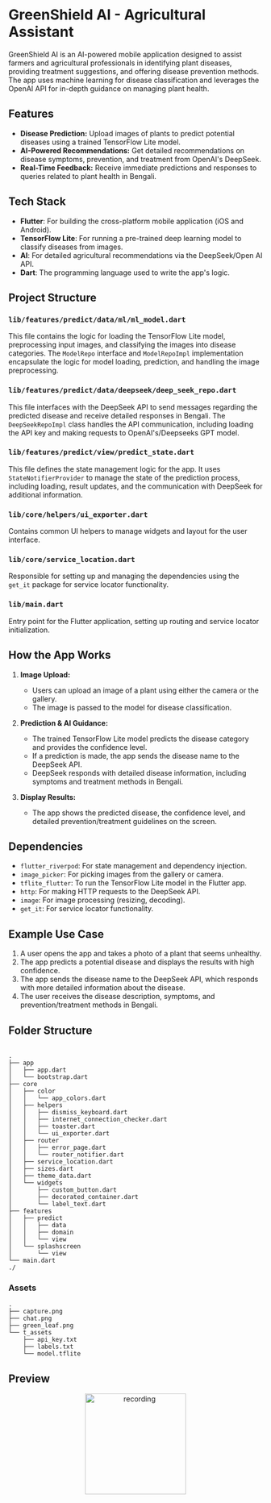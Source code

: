 
# GreenShield AI - Agricultural Assistant

GreenShield AI is an AI-powered mobile application designed to assist farmers and agricultural professionals in identifying plant diseases, providing treatment suggestions, and offering disease prevention methods. The app uses machine learning for disease classification and leverages the OpenAI API for in-depth guidance on managing plant health.

## Features

-   **Disease Prediction:** Upload images of plants to predict potential diseases using a trained TensorFlow Lite model.
-   **AI-Powered Recommendations:** Get detailed recommendations on disease symptoms, prevention, and treatment from OpenAI's DeepSeek.
-   **Real-Time Feedback:** Receive immediate predictions and responses to queries related to plant health in Bengali.

## Tech Stack

-   **Flutter**: For building the cross-platform mobile application (iOS and Android).
-   **TensorFlow Lite**: For running a pre-trained deep learning model to classify diseases from images.
-   **AI**: For detailed agricultural recommendations via the DeepSeek/Open AI API.
-   **Dart**: The programming language used to write the app's logic.

## Project Structure

### `lib/features/predict/data/ml/ml_model.dart`

This file contains the logic for loading the TensorFlow Lite model, preprocessing input images, and classifying the images into disease categories. The `ModelRepo` interface and `ModelRepoImpl` implementation encapsulate the logic for model loading, prediction, and handling the image preprocessing.

### `lib/features/predict/data/deepseek/deep_seek_repo.dart`

This file interfaces with the DeepSeek API to send messages regarding the predicted disease and receive detailed responses in Bengali. The `DeepSeekRepoImpl` class handles the API communication, including loading the API key and making requests to OpenAI's/Deepseeks GPT model.

### `lib/features/predict/view/predict_state.dart`

This file defines the state management logic for the app. It uses `StateNotifierProvider` to manage the state of the prediction process, including loading, result updates, and the communication with DeepSeek for additional information.

### `lib/core/helpers/ui_exporter.dart`

Contains common UI helpers to manage widgets and layout for the user interface.

### `lib/core/service_location.dart`

Responsible for setting up and managing the dependencies using the `get_it` package for service locator functionality.

### `lib/main.dart`

Entry point for the Flutter application, setting up routing and service locator initialization.

## How the App Works

1.  **Image Upload:**
    
    -   Users can upload an image of a plant using either the camera or the gallery.
    -   The image is passed to the model for disease classification.
2.  **Prediction & AI Guidance:**
    
    -   The trained TensorFlow Lite model predicts the disease category and provides the confidence level.
    -   If a prediction is made, the app sends the disease name to the DeepSeek API.
    -   DeepSeek responds with detailed disease information, including symptoms and treatment methods in Bengali.
3.  **Display Results:**
    
    -   The app shows the predicted disease, the confidence level, and detailed prevention/treatment guidelines on the screen.

## Dependencies

-   `flutter_riverpod`: For state management and dependency injection.
-   `image_picker`: For picking images from the gallery or camera.
-   `tflite_flutter`: To run the TensorFlow Lite model in the Flutter app.
-   `http`: For making HTTP requests to the DeepSeek API.
-   `image`: For image processing (resizing, decoding).
-   `get_it`: For service locator functionality.

## Example Use Case

1.  A user opens the app and takes a photo of a plant that seems unhealthy.
2.  The app predicts a potential disease and displays the results with high confidence.
3.  The app sends the disease name to the DeepSeek API, which responds with more detailed information about the disease.
4.  The user receives the disease description, symptoms, and prevention/treatment methods in Bengali.

## Folder Structure

```

.
├── app
│   ├── app.dart
│   └── bootstrap.dart
├── core
│   ├── color
│   │   └── app_colors.dart
│   ├── helpers
│   │   ├── dismiss_keyboard.dart
│   │   ├── internet_connection_checker.dart
│   │   ├── toaster.dart
│   │   └── ui_exporter.dart
│   ├── router
│   │   ├── error_page.dart
│   │   └── router_notifier.dart
│   ├── service_location.dart
│   ├── sizes.dart
│   ├── theme_data.dart
│   └── widgets
│       ├── custom_button.dart
│       ├── decorated_container.dart
│       └── label_text.dart
├── features
│   ├── predict
│   │   ├── data
│   │   ├── domain
│   │   └── view
│   └── splashscreen
│       └── view
└── main.dart
./

```


### Assets 
```
.
├── capture.png
├── chat.png
├── green_leaf.png
└── t_assets
    ├── api_key.txt
    ├── labels.txt
    └── model.tflite
```

## Preview
<p align="center">
  <img src="media/sr.gif" alt="recording" width="200" />
</p>
